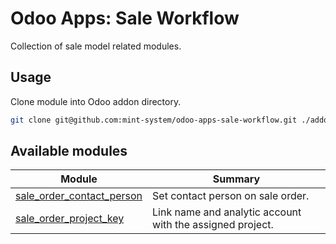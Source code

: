 # Odoo Apps: Sale Workflow

Collection of sale model related modules.

## Usage

Clone module into Odoo addon directory.

```bash
git clone git@github.com:mint-system/odoo-apps-sale-workflow.git ./addons/sale_workflow
```

## Available modules

| Module | Summary |
| --- | --- |
| [sale_order_contact_person](sale_order_contact_person) |         Set contact person on sale order. |
| [sale_order_project_key](sale_order_project_key) |         Link name and analytic account with the assigned project. |
